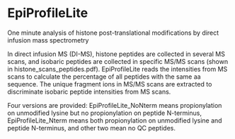 # EpiProfileLite
One minute analysis of histone post-translational modifications by direct infusion mass spectrometry

In direct infusion MS (DI-MS), histone peptides are collected in several MS scans, and isobaric peptides are collected in specific MS/MS scans (shown in histone_scans_peptides.pdf). EpiProfileLite reads the intensities from MS scans to calculate the percentage of all peptides with the same aa sequence. The unique fragment ions in MS/MS scans are extracted to discriminate isobaric peptide intensities from MS scans.

Four versions are provided: EpiProfileLite_NoNterm means propionylation on unmodified lysine but no propionylation on peptide N-terminus, EpiProfileLite_Nterm means both propionylation on unmodified lysine and peptide N-terminus, and other two mean no QC peptides.
